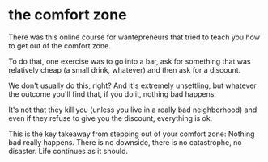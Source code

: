 
# the comfort zone

There was this online course for wantepreneurs that tried to teach you how to get out of the comfort zone.

To do that, one exercise was to go into a bar, ask for something that was relatively cheap (a small drink, whatever) and then ask for a discount.

We don't usually do this, right? And it's extremely unsettling, but whatever the outcome you'll find that, if you do it, nothing bad happens.

It's not that they kill you (unless you live in a really bad neighborhood) and even if they refuse to give you the discount, everything is ok.

This is the key takeaway from stepping out of your comfort zone: Nothing bad really happens. There is no downside, there is no catastrophe, no disaster. Life continues as it should.
